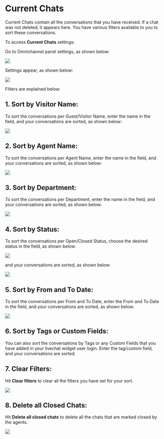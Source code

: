 # Current Chats

Current Chats contain all the conversations that you have received. If a chat was not deleted, it appears here. You have various filters available to you to sort these conversations.

To access **Current Chats** settings:

Go to Omnichannel panel settings, as shown below:

![](../../../.gitbook/assets/0%20%288%29%20%285%29%20%285%29%20%285%29%20%285%29.png)

Settings appear, as shown below:

![](../../../.gitbook/assets/1%20%283%29.png)

Filters are explained below:

## 1. Sort by Visitor Name:

To sort the conversations per Guest/Visitor Name, enter the name in the field, and your conversations are sorted, as shown below:

![](../../../.gitbook/assets/2%20%283%29.png)

## 2. Sort by Agent Name:

To sort the conversations per Agent Name, enter the name in the field, and your conversations are sorted, as shown below:

![](../../../.gitbook/assets/3%20%283%29.png)

## 3. Sort by Department:

To sort the conversations per Department, enter the name in the field, and your conversations are sorted, as shown below:

![](../../../.gitbook/assets/4%20%283%29.png)

## 4. Sort by Status:

To sort the conversations per Open/Closed Status, choose the desired status in the field, as shown below:

![](../../../.gitbook/assets/5%20%283%29.png)

 and your conversations are sorted, as shown below:

![](../../../.gitbook/assets/6%20%283%29.png)

## 5. Sort by From and To Date:

To sort the conversations per From and To Date, enter the From and To Date in the field, and your conversations are sorted, as shown below:

![](../../../.gitbook/assets/7%20%283%29.png)

## 6. Sort by Tags or Custom Fields:

You can also sort the conversations by Tags or any Custom Fields that you have added in your livechat widget user login. Enter the tag/custom field, and your conversations are sorted.

## 7. Clear Filters:

Hit **Clear filters** to clear all the filters you have set for your sort.

![](../../../.gitbook/assets/8%20%282%29.png)

## 8. Delete all Closed Chats:

Hit **Delete all closed chats** to delete all the chats that are marked closed by the agents.

![](../../../.gitbook/assets/9%20%282%29.png)

